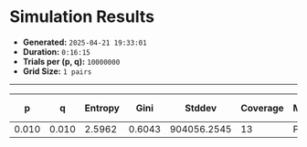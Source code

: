# Simulation Results
- **Generated:** `2025-04-21 19:33:01`
- **Duration:** `0:16:15`
- **Trials per (p, q):** `10000000`
- **Grid Size:** `1 pairs`

---

| p | q | Entropy | Gini | Stddev | Coverage | Mode | Best Fit | JS (Uniform) | JS (Suliman) | JS (F&#8209;V) |
|---|---|---------|------|--------|----------|------|----------|--------------|--------------|----------------|
| 0.010 | 0.010 | 2.5962 | 0.6043 | 904056.2545 | 13 | P | F-V | 0.2202 | 0.2684 | 0.0188 |